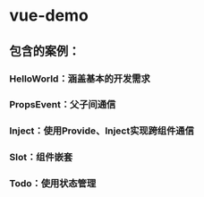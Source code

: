 # vue-demo

## 包含的案例：

### HelloWorld：涵盖基本的开发需求

### PropsEvent：父子间通信

### Inject：使用Provide、Inject实现跨组件通信

### Slot：组件嵌套

### Todo：使用状态管理